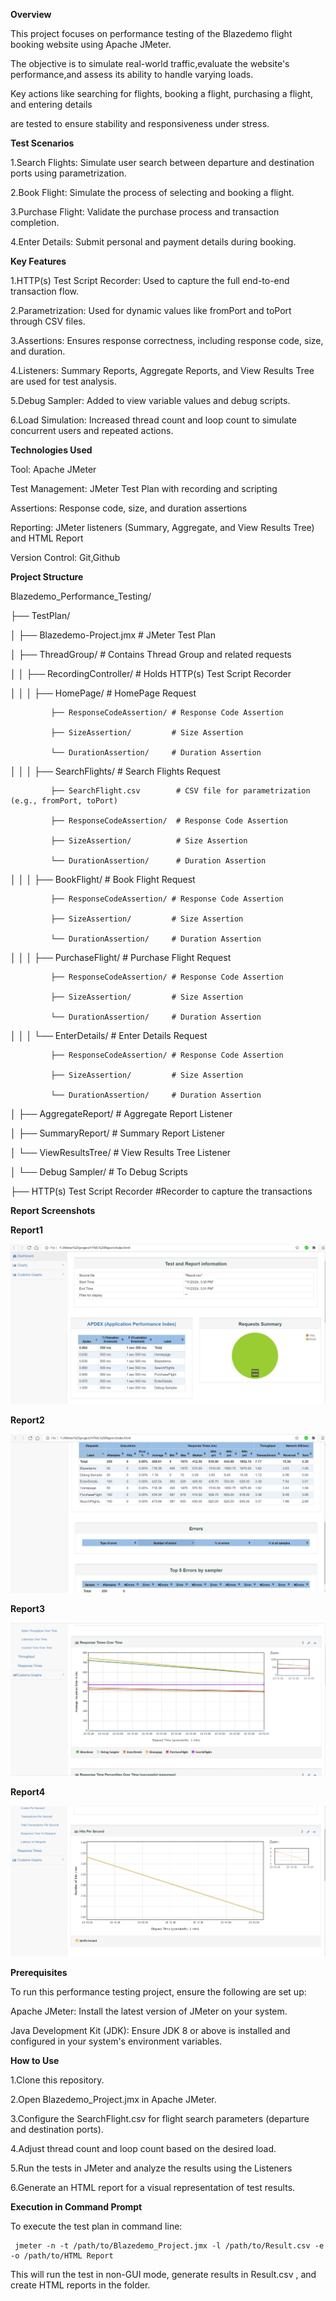 **Overview**

This project focuses on performance testing of the Blazedemo flight booking website using Apache JMeter. 

The objective is to simulate real-world traffic,evaluate the website's performance,and assess its ability to handle varying loads.

Key actions like searching for flights, booking a flight, purchasing a flight, and entering details 

are tested to ensure stability and responsiveness under stress.

**Test Scenarios**

1.Search Flights: Simulate user search between departure and destination ports using parametrization.

2.Book Flight: Simulate the process of selecting and booking a flight.

3.Purchase Flight: Validate the purchase process and transaction completion.

4.Enter Details: Submit personal and payment details during booking.

**Key Features**

1.HTTP(s) Test Script Recorder: Used to capture the full end-to-end transaction flow.

2.Parametrization: Used for dynamic values like fromPort and toPort through CSV files.

3.Assertions: Ensures response correctness, including response code, size, and duration.

4.Listeners: Summary Reports, Aggregate Reports, and View Results Tree are used for test analysis.

5.Debug Sampler: Added to view variable values and debug scripts.

6.Load Simulation: Increased thread count and loop count to simulate concurrent users and repeated actions.


**Technologies Used**

Tool: Apache JMeter

Test Management: JMeter Test Plan with recording and scripting

Assertions: Response code, size, and duration assertions

Reporting: JMeter listeners (Summary, Aggregate, and View Results Tree) and HTML Report

Version Control: Git,Github


**Project Structure**

Blazedemo_Performance_Testing/

├── TestPlan/

│   ├── Blazedemo-Project.jmx           # JMeter Test Plan

│   ├── ThreadGroup/                    # Contains Thread Group and related requests

│   │   ├── RecordingController/        # Holds HTTP(s) Test Script Recorder

│   │   │   ├── HomePage/               # HomePage Request

             ├── ResponseCodeAssertion/ # Response Code Assertion

             ├── SizeAssertion/         # Size Assertion

             └── DurationAssertion/     # Duration Assertion

│   │   │   ├── SearchFlights/          # Search Flights Request

             ├── SearchFlight.csv        # CSV file for parametrization (e.g., fromPort, toPort)
            
             ├── ResponseCodeAssertion/  # Response Code Assertion

             ├── SizeAssertion/          # Size Assertion

             └── DurationAssertion/      # Duration Assertion

│   │   │   ├── BookFlight/             # Book Flight Request

             ├── ResponseCodeAssertion/ # Response Code Assertion

             ├── SizeAssertion/         # Size Assertion

             └── DurationAssertion/     # Duration Assertion

│   │   │   ├── PurchaseFlight/         # Purchase Flight Request

             ├── ResponseCodeAssertion/ # Response Code Assertion

             ├── SizeAssertion/         # Size Assertion

             └── DurationAssertion/     # Duration Assertion

│   │   │   └── EnterDetails/           # Enter Details Request

             ├── ResponseCodeAssertion/ # Response Code Assertion

             ├── SizeAssertion/         # Size Assertion

             └── DurationAssertion/     # Duration Assertion

│   ├── AggregateReport/            # Aggregate Report Listener

│   ├── SummaryReport/             # Summary Report Listener

│   └── ViewResultsTree/           # View Results Tree Listener

│   └── Debug Sampler/             # To Debug Scripts

├── HTTP(s) Test Script Recorder   #Recorder to capture the transactions     


**Report Screenshots**

**Report1**

![Blazedemo ss1](Blazedemo%20screenshots/Blazedemo%20ss1.PNG)

**Report2**

![Blazedemo ss2](Blazedemo%20screenshots/Blazedemo%20ss2.PNG)

**Report3**

![Blazedemo ss3](Blazedemo%20screenshots/Blazedemo%20ss3.PNG)

**Report4**

![Blazedemo ss4](Blazedemo%20screenshots/Blazedemo%20ss4.PNG)


**Prerequisites**

To run this performance testing project, ensure the following are set up:

Apache JMeter: Install the latest version of JMeter on your system.

Java Development Kit (JDK): Ensure JDK 8 or above is installed and configured in your system's environment variables.


**How to Use**

1.Clone this repository.

2.Open Blazedemo_Project.jmx in Apache JMeter.

3.Configure the SearchFlight.csv for flight search parameters (departure and destination ports).

4.Adjust thread count and loop count based on the desired load.

5.Run the tests in JMeter and analyze the results using the Listeners

6.Generate an HTML report for a visual representation of test results.

**Execution in Command Prompt**

To execute the test plan in command line:

     jmeter -n -t /path/to/Blazedemo_Project.jmx -l /path/to/Result.csv -e -o /path/to/HTML Report

This will run the test in non-GUI mode, generate results in Result.csv , and create HTML reports in the folder.

